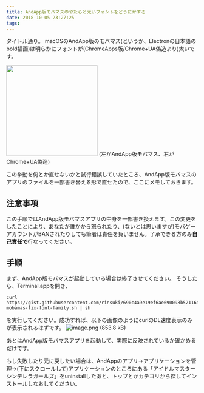 ```yaml
---
title: AndApp版モバマスのやたらと太いフォントをどうにかする
date: 2018-10-05 23:27:25
tags:
---
```


タイトル通り。
macOSのAndApp版のモバマス(というか、Electronの日本語のbold描画)は明らかにフォントが(ChromeApps版/Chrome+UA偽造より)太いです。

<img src="https://img.esa.io/uploads/production/attachments/9631/2018/10/05/39944/73035941-7d50-46a9-a178-f41c7da8f627.png" height=240>
(左がAndApp版モバマス、右がChrome+UA偽造)

この挙動を何とか直せないかと試行錯誤していたところ、AndApp版モバマスのアプリのファイルを一部書き替える形で直せたので、ここにメモしておきます。

<!-- more -->

## 注意事項

この手順ではAndApp版モバマスアプリの中身を一部書き換えます。この変更をしたことにより、あなたが誰かから怒られたり、(ないとは思いますが)モバゲーアカウントがBANされたりしても筆者は責任を負いません。了承できる方のみ**自己責任で**行なってください。

##  手順

まず、AndApp版モバマスが起動している場合は終了させてください。
そうしたら、Terminal.appを開き、

```
curl https://gist.githubusercontent.com/rinsuki/690c4a9e19ef6ae690098b52116f3801/raw/andapp-mobamas-fix-font-family.sh | sh
```

を実行してください。成功すれば、以下の画像のようにcurlのDL速度表示のみが表示されるはずです。
![image.png (853.8 kB)](https://img.esa.io/uploads/production/attachments/9631/2018/10/06/39944/baa3cb86-d873-4943-8efe-1b18d2e0f0f5.png)

あとはAndApp版モバマスアプリを起動して、実際に反映されているか確かめるだけです。

もし失敗したり元に戻したい場合は、AndAppのアプリ→アプリケーションを管理→(下にスクロールして)アプリケーションのところにある「アイドルマスターシンデレラガールズ」をuninstallしたあと、トップとかカテゴリから探してインストールしなおしてください。
